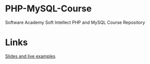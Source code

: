 # PHP-MySQL-Course
Software Academy Soft Intellect PHP and MySQL Course Repository

# Links
[Slides and live examples](http://academy-soft-intellect.github.io/PHP-MySQL-Course/)